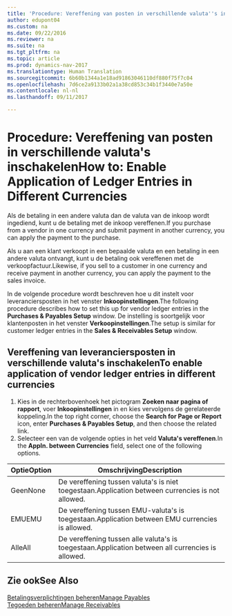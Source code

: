 ```yaml
---
title: 'Procedure: Vereffening van posten in verschillende valuta''s inschakelen'
author: edupont04
ms.custom: na
ms.date: 09/22/2016
ms.reviewer: na
ms.suite: na
ms.tgt_pltfrm: na
ms.topic: article
ms.prod: dynamics-nav-2017
ms.translationtype: Human Translation
ms.sourcegitcommit: 6b60b1344a1e18ad91863046110df880f75f7c04
ms.openlocfilehash: 7d6ce2a9133b02a1a38cd853c34b1f3440e7a50e
ms.contentlocale: nl-nl
ms.lasthandoff: 09/11/2017

---
```


# <a name="how-to-enable-application-of-ledger-entries-in-different-currencies"></a><span data-ttu-id="b0c84-102">Procedure: Vereffening van posten in verschillende valuta's inschakelen</span><span class="sxs-lookup"><span data-stu-id="b0c84-102">How to: Enable Application of Ledger Entries in Different Currencies</span></span>
<span data-ttu-id="b0c84-103">Als de betaling in een andere valuta dan de valuta van de inkoop wordt ingediend, kunt u de betaling met de inkoop vereffenen.</span><span class="sxs-lookup"><span data-stu-id="b0c84-103">If you purchase from a vendor in one currency and submit payment in another currency, you can apply the payment to the purchase.</span></span>

<span data-ttu-id="b0c84-104">Als u aan een klant verkoopt in een bepaalde valuta en een betaling in een andere valuta ontvangt, kunt u de betaling ook vereffenen met de verkoopfactuur.</span><span class="sxs-lookup"><span data-stu-id="b0c84-104">Likewise, if you sell to a customer in one currency and receive payment in another currency, you can apply the payment to the sales invoice.</span></span>

<span data-ttu-id="b0c84-105">In de volgende procedure wordt beschreven hoe u dit instelt voor leveranciersposten in het venster **Inkoopinstellingen**.</span><span class="sxs-lookup"><span data-stu-id="b0c84-105">The following procedure describes how to set this up for vendor ledger entries in the **Purchases & Payables Setup** window.</span></span> <span data-ttu-id="b0c84-106">De instelling is soortgelijk voor klantenposten in het venster **Verkoopinstellingen**.</span><span class="sxs-lookup"><span data-stu-id="b0c84-106">The setup is similar for customer ledger entries in the **Sales & Receivables Setup** window.</span></span>

## <a name="to-enable-application-of-vendor-ledger-entries-in-different-currencies"></a><span data-ttu-id="b0c84-107">Vereffening van leveranciersposten in verschillende valuta's inschakelen</span><span class="sxs-lookup"><span data-stu-id="b0c84-107">To enable application of vendor ledger entries in different currencies</span></span>
1. <span data-ttu-id="b0c84-108">Kies in de rechterbovenhoek het pictogram **Zoeken naar pagina of rapport**, voer **Inkoopinstellingen** in en kies vervolgens de gerelateerde koppeling.</span><span class="sxs-lookup"><span data-stu-id="b0c84-108">In the top right corner, choose the **Search for Page or Report** icon, enter **Purchases & Payables Setup**, and then choose the related link.</span></span>
2. <span data-ttu-id="b0c84-109">Selecteer een van de volgende opties in het veld **Valuta's vereffenen**.</span><span class="sxs-lookup"><span data-stu-id="b0c84-109">In the **Appln. between Currencies** field, select one of the following options.</span></span>

|<span data-ttu-id="b0c84-110">Optie</span><span class="sxs-lookup"><span data-stu-id="b0c84-110">Option</span></span> |<span data-ttu-id="b0c84-111">Omschrijving</span><span class="sxs-lookup"><span data-stu-id="b0c84-111">Description</span></span> |
|-------|------------|
|<span data-ttu-id="b0c84-112">Geen</span><span class="sxs-lookup"><span data-stu-id="b0c84-112">None</span></span>|<span data-ttu-id="b0c84-113">De vereffening tussen valuta's is niet toegestaan.</span><span class="sxs-lookup"><span data-stu-id="b0c84-113">Application between currencies is not allowed.</span></span>|
|<span data-ttu-id="b0c84-114">EMU</span><span class="sxs-lookup"><span data-stu-id="b0c84-114">EMU</span></span>|<span data-ttu-id="b0c84-115">De vereffening tussen EMU-valuta's is toegestaan.</span><span class="sxs-lookup"><span data-stu-id="b0c84-115">Application between EMU currencies is allowed.</span></span>|
|<span data-ttu-id="b0c84-116">Alle</span><span class="sxs-lookup"><span data-stu-id="b0c84-116">All</span></span>|<span data-ttu-id="b0c84-117">De vereffening tussen alle valuta's is toegestaan.</span><span class="sxs-lookup"><span data-stu-id="b0c84-117">Application between all currencies is allowed.</span></span>

## <a name="see-also"></a><span data-ttu-id="b0c84-118">Zie ook</span><span class="sxs-lookup"><span data-stu-id="b0c84-118">See Also</span></span>  
[<span data-ttu-id="b0c84-119">Betalingsverplichtingen beheren</span><span class="sxs-lookup"><span data-stu-id="b0c84-119">Manage Payables</span></span>](payables-manage-payables.md)  
[<span data-ttu-id="b0c84-120">Tegoeden beheren</span><span class="sxs-lookup"><span data-stu-id="b0c84-120">Manage Receivables</span></span>](receivables-manage-receivables.md)

